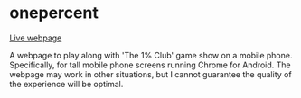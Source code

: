 # onepercent

[Live webpage](https://ha4rry.github.io/onepercent/)

A webpage to play along with 'The 1% Club' game show on a mobile phone. Specifically, for tall mobile phone screens running Chrome for Android.
The webpage may work in other situations, but I cannot guarantee the quality of the experience will be optimal.
